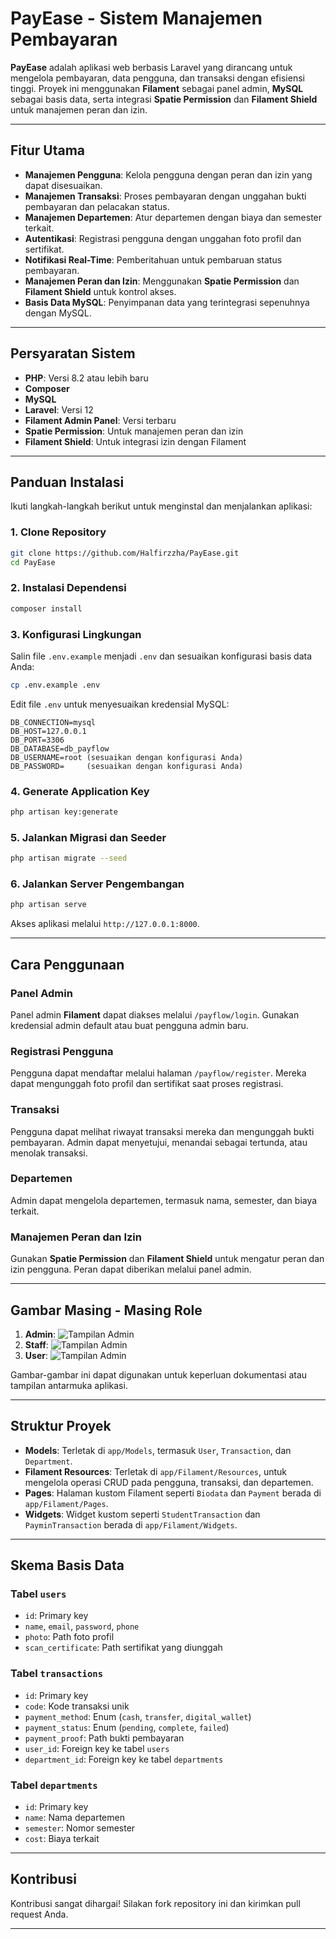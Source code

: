 # PayEase - Sistem Manajemen Pembayaran

**PayEase** adalah aplikasi web berbasis Laravel yang dirancang untuk mengelola pembayaran, data pengguna, dan transaksi dengan efisiensi tinggi. Proyek ini menggunakan **Filament** sebagai panel admin, **MySQL** sebagai basis data, serta integrasi **Spatie Permission** dan **Filament Shield** untuk manajemen peran dan izin.

---

## Fitur Utama

- **Manajemen Pengguna**: Kelola pengguna dengan peran dan izin yang dapat disesuaikan.
- **Manajemen Transaksi**: Proses pembayaran dengan unggahan bukti pembayaran dan pelacakan status.
- **Manajemen Departemen**: Atur departemen dengan biaya dan semester terkait.
- **Autentikasi**: Registrasi pengguna dengan unggahan foto profil dan sertifikat.
- **Notifikasi Real-Time**: Pemberitahuan untuk pembaruan status pembayaran.
- **Manajemen Peran dan Izin**: Menggunakan **Spatie Permission** dan **Filament Shield** untuk kontrol akses.
- **Basis Data MySQL**: Penyimpanan data yang terintegrasi sepenuhnya dengan MySQL.

---

## Persyaratan Sistem

- **PHP**: Versi 8.2 atau lebih baru
- **Composer**
- **MySQL**
- **Laravel**: Versi 12
- **Filament Admin Panel**: Versi terbaru
- **Spatie Permission**: Untuk manajemen peran dan izin
- **Filament Shield**: Untuk integrasi izin dengan Filament

---

## Panduan Instalasi

Ikuti langkah-langkah berikut untuk menginstal dan menjalankan aplikasi:

### 1. Clone Repository

```bash
git clone https://github.com/Halfirzzha/PayEase.git
cd PayEase
```

### 2. Instalasi Dependensi

```bash
composer install
```

### 3. Konfigurasi Lingkungan

Salin file `.env.example` menjadi `.env` dan sesuaikan konfigurasi basis data Anda:

```bash
cp .env.example .env
```

Edit file `.env` untuk menyesuaikan kredensial MySQL:

```
DB_CONNECTION=mysql
DB_HOST=127.0.0.1
DB_PORT=3306
DB_DATABASE=db_payflow
DB_USERNAME=root (sesuaikan dengan konfigurasi Anda)
DB_PASSWORD=     (sesuaikan dengan konfigurasi Anda)
```

### 4. Generate Application Key

```bash
php artisan key:generate
```

### 5. Jalankan Migrasi dan Seeder

```bash
php artisan migrate --seed
```

### 6. Jalankan Server Pengembangan

```bash
php artisan serve
```

Akses aplikasi melalui `http://127.0.0.1:8000`.

---

## Cara Penggunaan

### Panel Admin

Panel admin **Filament** dapat diakses melalui `/payflow/login`. Gunakan kredensial admin default atau buat pengguna admin baru.

### Registrasi Pengguna

Pengguna dapat mendaftar melalui halaman `/payflow/register`. Mereka dapat mengunggah foto profil dan sertifikat saat proses registrasi.

### Transaksi

Pengguna dapat melihat riwayat transaksi mereka dan mengunggah bukti pembayaran. Admin dapat menyetujui, menandai sebagai tertunda, atau menolak transaksi.

### Departemen

Admin dapat mengelola departemen, termasuk nama, semester, dan biaya terkait.

### Manajemen Peran dan Izin

Gunakan **Spatie Permission** dan **Filament Shield** untuk mengatur peran dan izin pengguna. Peran dapat diberikan melalui panel admin.

---

## Gambar Masing - Masing Role
1. **Admin**: ![Tampilan Admin](public/img/Admin.png)
2. **Staff**: ![Tampilan Admin](public/img/Staff.png)
3. **User**: ![Tampilan Admin](public/img/Users.png)

Gambar-gambar ini dapat digunakan untuk keperluan dokumentasi atau tampilan antarmuka aplikasi.

---

## Struktur Proyek

- **Models**: Terletak di `app/Models`, termasuk `User`, `Transaction`, dan `Department`.
- **Filament Resources**: Terletak di `app/Filament/Resources`, untuk mengelola operasi CRUD pada pengguna, transaksi, dan departemen.
- **Pages**: Halaman kustom Filament seperti `Biodata` dan `Payment` berada di `app/Filament/Pages`.
- **Widgets**: Widget kustom seperti `StudentTransaction` dan `PayminTransaction` berada di `app/Filament/Widgets`.

---

## Skema Basis Data

### Tabel `users`

- `id`: Primary key
- `name`, `email`, `password`, `phone`
- `photo`: Path foto profil
- `scan_certificate`: Path sertifikat yang diunggah

### Tabel `transactions`

- `id`: Primary key
- `code`: Kode transaksi unik
- `payment_method`: Enum (`cash`, `transfer`, `digital_wallet`)
- `payment_status`: Enum (`pending`, `complete`, `failed`)
- `payment_proof`: Path bukti pembayaran
- `user_id`: Foreign key ke tabel `users`
- `department_id`: Foreign key ke tabel `departments`

### Tabel `departments`

- `id`: Primary key
- `name`: Nama departemen
- `semester`: Nomor semester
- `cost`: Biaya terkait

---

## Kontribusi

Kontribusi sangat dihargai! Silakan fork repository ini dan kirimkan pull request Anda.

---
